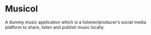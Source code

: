 # Musicol
A dummy music application which is a listener/producer’s social media platform to share, listen and publish music locally.
